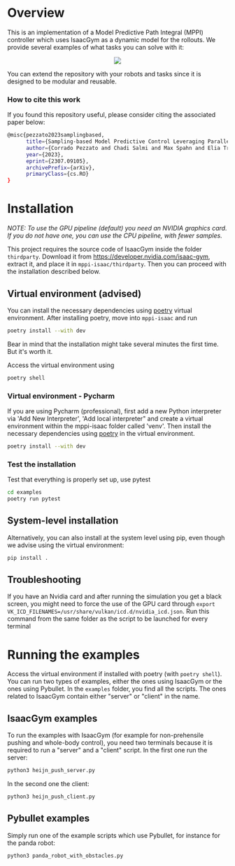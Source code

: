 # Overview
This is an implementation of a Model Predictive Path Integral (MPPI) controller which uses IsaacGym as a dynamic model for the rollouts. We provide several examples of what tasks you can solve with it: 

<p align="center">
<img src="docs/source/overview_gif.gif"/>
</p>

You can extend the repository with your robots and tasks since it is designed to be modular and reusable. 

### How to cite this work
If you found this repository useful, please consider citing the associated paper below:

```bash
@misc{pezzato2023samplingbased,
      title={Sampling-based Model Predictive Control Leveraging Parallelizable Physics Simulations}, 
      author={Corrado Pezzato and Chadi Salmi and Max Spahn and Elia Trevisan and Javier Alonso-Mora and Carlos Hernandez Corbato},
      year={2023},
      eprint={2307.09105},
      archivePrefix={arXiv},
      primaryClass={cs.RO}
}
```

# Installation

*NOTE: To use the GPU pipeline (default) you need an NVIDIA graphics card. If you do not have one, you can use the CPU pipeline, with fewer samples.*

This project requires the source code of IsaacGym inside the folder
`thirdparty`. Download it from https://developer.nvidia.com/isaac-gym, extract it, and place
it in `mppi-isaac/thirdparty`. Then you can proceed with the installation described below. 

## Virtual environment (advised)
You can install the necessary dependencies using [poetry](https://python-poetry.org/docs/) virtual environment. After installing poetry, move into `mppi-isaac` and run
```bash
poetry install --with dev
```
Bear in mind that the installation might take several minutes the first time. But it's worth it.

Access the virtual environment using
```bash
poetry shell
```

### Virtual environment - Pycharm
If you are using Pycharm (professional), first add a new Python interpreter via 'Add New Interpreter', 'Add local interpreter" and 
create a virtual environment within the mppi-isaac folder called 'venv'. Then install the necessary dependencies using [poetry](https://python-poetry.org/docs/) in the virtual environment.
```bash
poetry install --with dev
```

### **Test the installation**
Test that everything is properly set up, use pytest
```bash
cd examples
poetry run pytest
```
## System-level installation
Alternatively, you can also install at the system level using pip, even though we advise using the virtual environment:
```bash
pip install .
```

## Troubleshooting
If you have an Nvidia card and after running the simulation you get a black screen, you might need to force the use of the GPU card through ``export VK_ICD_FILENAMES=/usr/share/vulkan/icd.d/nvidia_icd.json``. Run this command from the same folder as the script to be launched for every terminal

# Running the examples
Access the virtual environment if installed with poetry (with `poetry shell`). You can run two types of examples, either the ones using IsaacGym or the ones using Pybullet. In the `examples` folder, you find all the scripts. The ones related to IsaacGym contain either "server" or "client" in the name. 

## IsaacGym examples
To run the examples with IsaacGym (for example for non-prehensile pushing and whole-body control), you need two terminals because it is required to run a "server" and a "client" script. In the first one run the server:
```bash 
python3 heijn_push_server.py
```
In the second one the client:
```bash 
python3 heijn_push_client.py
```

## Pybullet examples
Simply run one of the example scripts which use Pybullet, for instance for the panda robot:
```bash
python3 panda_robot_with_obstacles.py
```
